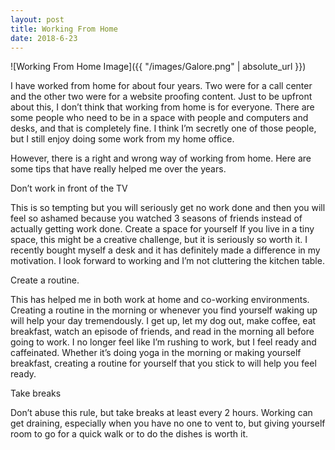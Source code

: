 ```yaml
---
layout: post
title: Working From Home
date: 2018-6-23
---
```


![Working From Home Image]({{ "/images/Galore.png" | absolute_url }})

I have worked from home for about four years. Two were for a call center and the other two were for a website proofing content. Just to be upfront about this, I don’t think that working from home is for everyone. There are some people who need to be in a space with people and computers and desks, and that is completely fine. I think I’m secretly one of those people, but I still enjoy doing some work from my home office.

However, there is a right and wrong way of working from home. Here are some tips that have really helped me over the years.

Don’t work in front of the TV

This is so tempting but you will seriously get no work done and then you will feel so ashamed because you watched 3 seasons of friends instead of actually getting work done. Create a space for yourself If you live in a tiny space, this might be a creative challenge, but it is seriously so worth it. I recently bought myself a desk and it has definitely made a difference in my motivation. I look forward to working and I’m not cluttering the kitchen table.

Create a routine.

This has helped me in both work at home and co-working environments. Creating a routine in the morning or whenever you find yourself waking up will help your day tremendously. I get up, let my dog out, make coffee, eat breakfast, watch an episode of friends, and read in the morning all before going to work. I no longer feel like I’m rushing to work, but I feel ready and caffeinated. Whether it’s doing yoga in the morning or making yourself breakfast, creating a routine for yourself that you stick to will help you feel ready.

Take breaks

Don’t abuse this rule, but take breaks at least every 2 hours. Working can get draining, especially when you have no one to vent to, but giving yourself room to go for a quick walk or to do the dishes is worth it.
